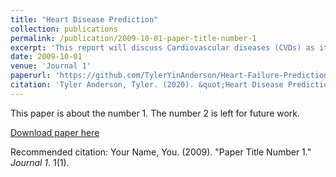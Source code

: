 ```yaml
---
title: "Heart Disease Prediction"
collection: publications
permalink: /publication/2009-10-01-paper-title-number-1
excerpt: 'This report will discuss Cardiovascular diseases (CVDs) as it’s a silent killer as well as being one of the top causes of death globally. My aim is to see if high blood pressure is the top leading cause of heart disease and to predict to a reasonable accuracy the death event for a patient with high blood pressure. This assumes that high blood pressure is the leading cause, however if it is not the leading cause based on the data then I will use what is the best variable/symptom that gives the best results. I plan to use model fitting for multiple models and compare the results to determine the best fitting model for this data. After analyzing the data my hypothesis that high blood pressure was the leading cause of Cardiovascular diseases was incorrect and instead the Ejection Fraction feature had the most influence in deaths caused by CVDs.'
date: 2009-10-01
venue: 'Journal 1'
paperurl: 'https://github.com/TylerYinAnderson/Heart-Failure-Predictions'
citation: 'Tyler Anderson, Tyler. (2020). &quot;Heart Disease Prediction.&quot; <i>Journal 1</i>. 1(1).'
---
```

This paper is about the number 1. The number 2 is left for future work.

[Download paper here](https://github.com/TylerYinAnderson/Heart-Failure-Predictions)

Recommended citation: Your Name, You. (2009). "Paper Title Number 1." <i>Journal 1</i>. 1(1).
